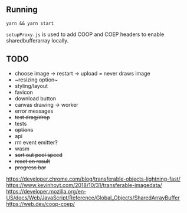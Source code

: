 ## Running

`yarn && yarn start`

`setupProxy.js` is used to add COOP and COEP headers to enable sharedbufferarray locally.

## TODO

- choose image -> restart -> upload = never draws image
- ~resizing option~
- styling/layout
- favicon
- download button
- canvas drawing -> worker
- error messages
- ~~test drag/drop~~
- tests
- ~~options~~
- api
- rm event emitter?
- wasm
- ~~sort out pool speed~~
- ~~reset on result~~
- ~~progress bar~~

https://developer.chrome.com/blog/transferable-objects-lightning-fast/
https://www.kevinhoyt.com/2018/10/31/transferable-imagedata/
https://developer.mozilla.org/en-US/docs/Web/JavaScript/Reference/Global_Objects/SharedArrayBuffer
https://web.dev/coop-coep/
